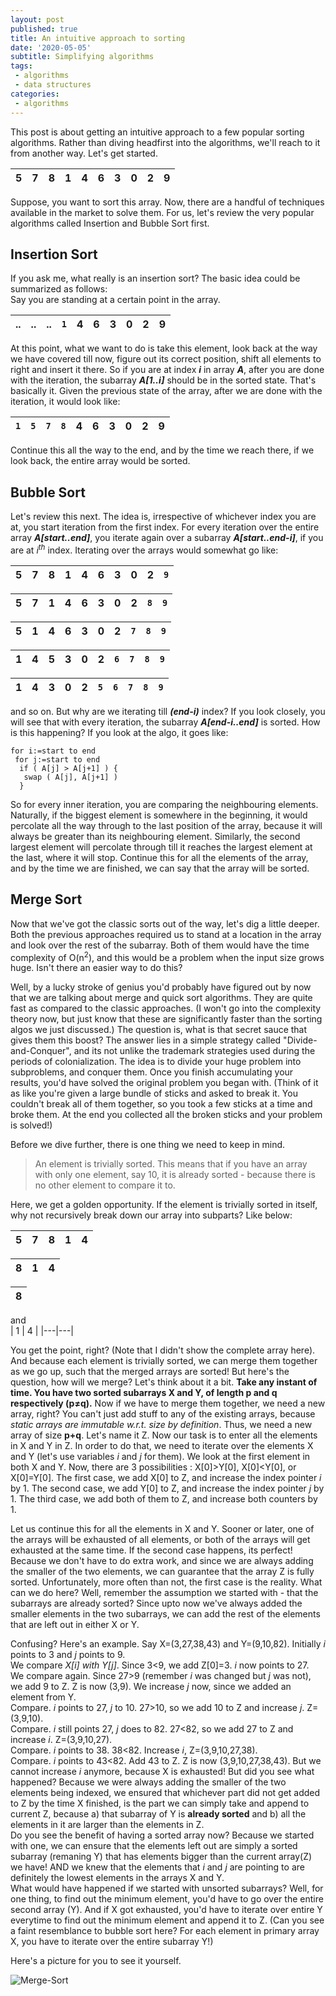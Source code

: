 ```yaml
---
layout: post
published: true
title: An intuitive approach to sorting
date: '2020-05-05'
subtitle: Simplifying algorithms
tags:
 - algorithms
 - data structures
categories:
 - algorithms
---
```


This post is about getting an intuitive approach to a few popular sorting algorithms. Rather than diving headfirst into the algorithms, we'll reach to it from another way. Let's get started.

| 5 | 7 | 8 | 1 | 4 | 6 | 3 | 0 | 2 | 9 |
|---|---|---|---|---|---|---|---|---|---|

Suppose, you want to sort this array. Now, there are a handful of techniques available in the market to solve them. For us, let's review the very popular algorithms called Insertion and Bubble Sort first.

## Insertion Sort
If you ask me, what really is an insertion sort? The basic idea could be summarized as follows:  
Say you are standing at a certain point in the array.


| .. | .. | .. | `1` | 4 | 6 | 3 | 0 | 2 | 9 |
|---|---|---|---|---|---|---|---|---|---|

At this point, what we want to do is take this element, look back at the way we have covered till now, figure out its correct position, shift all elements to right and insert it there. So if you are at index _**i**_ in array _**A**_, after you are done with the iteration, the subarray _**A[1..i]**_ should be in the sorted state. That's basically it. Given the previous state of the array, after we are done with the iteration, it would look like:

| `1` | `5` | `7` | `8` | 4 | 6 | 3 | 0 | 2 | 9 |
|---|---|---|---|---|---|---|---|---|---|

Continue this all the way to the end, and by the time we reach there, if we look back, the entire array would be sorted.

## Bubble Sort
Let's review this next.
The idea is, irrespective of whichever index you are at, you start iteration from the first index. For every iteration over the entire array _**A[start..end]**_, you iterate again over a subarray _**A[start..end-i]**_, if you are at _i<sup>th</sup>_ index. 
Iterating over the arrays would somewhat go like:  

|5 |7 |8 |1 |4 |6 |3 |0 |2 |`9` |
|---|---|---|---|---|---|---|---|---|---|

|5 |7 |1 |4 |6 |3 |0 |2 |`8` |`9`|
|---|---|---|---|---|---|---|---|---|---|

|5 |1 |4 |6 |3 |0 |2 |`7` |`8` |`9` |
|---|---|---|---|---|---|---|---|---|---|

|1 |4 |5 |3 |0 |2 |`6` |`7` |`8` |`9` |
|---|---|---|---|---|---|---|---|---|---|

|1 |4 |3 |0 |2 |`5` |`6` |`7` |`8` |`9` |
|---|---|---|---|---|---|---|---|---|---|

and so on. But why are we iterating till _**(end-i)**_ index? If you look closely, you will see that with every iteration, the subarray _**A[end-i..end]**_ is sorted. How is this happening? If you look at the algo, it goes like:

```
for i:=start to end
 for j:=start to end
  if ( A[j] > A[j+1] ) {
   swap ( A[j], A[j+1] )
  }
```
So for every inner iteration, you are comparing the neighbouring elements. Naturally, if the biggest element is somewhere in the beginning, it would percolate all the way through to the last position of the array, because it will always be greater than its neighbouring element. Similarly, the second largest element will percolate through till it reaches the largest element at the last, where it will stop. Continue this for all the elements of the array, and by the time we are finished, we can say that the array will be sorted.


## Merge Sort
Now that we've got the classic sorts out of the way, let's dig a little deeper. Both the previous approaches required us to stand at a location in the array and look over the rest of the subarray. Both of them would have the time complexity of O(n<sup>2</sup>), and this would be a problem when the input size grows huge. Isn't there an easier way to do this?

Well, by a lucky stroke of genius you'd probably have figured out by now that we are talking about merge and quick sort algorithms. They are quite fast as compared to the classic approaches. (I won't go into the complexity theory now, but just know that these are significantly faster than the sorting algos we just discussed.) The question is, what is that secret sauce that gives them this boost?
The answer lies in a simple strategy called "Divide-and-Conquer", and its not unlike the trademark strategies used during the periods of colonialization. The idea is to divide your huge problem into subproblems, and conquer them. Once you finish accumulating your results, you'd have solved the original problem you began with. (Think of it as like you're given a large bundle of sticks and asked to break it. You couldn't break all of them together, so you took a few sticks at a time and broke them. At the end you collected all the broken sticks and your problem is solved!)

Before we dive further, there is one thing we need to keep in mind.
> An element is trivially sorted. This means that if you have an array with only one element, say 10, it is already sorted - because there is no other element to compare it to.

Here, we get a golden opportunity. If the element is trivially sorted in itself, why not recursively break down our array into subparts? Like below:

| 5 | 7 | 8 | 1 | 4 |                 
|---|---|---|---|---|                 

| 8 | 1 | 4 |
|---|---|---|

| 8 |       
|---|  
and     
| 1 | 4 |
|---|---|

You get the point, right? (Note that I didn't show the complete array here).
And because each element is trivially sorted, we can merge them together as we go up, such that the merged arrays are sorted!
But here's the question, how will we merge? Let's think about it a bit.
**Take any instant of time. You have two sorted subarrays X and Y, of length p and q respectively (p≠q).**
Now if we have to merge them together, we need a new array, right? You can't just add stuff to any of the existing arrays, because _static arrays are immutable w.r.t. size by definition_.
Thus, we need a new array of size **p+q**. Let's name it Z. Now our task is to enter all the elements in X and Y in Z. In order to do that, we need to iterate over the elements X and Y (let's use variables _i_ and _j_ for them).
We look at the first element in both X and Y. Now, there are 3 possibilities : X[0]>Y[0], X[0]<Y[0], or X[0]=Y[0].
The first case, we add X[0] to Z, and increase the index pointer _i_ by 1.
The second case, we add Y[0] to Z, and increase the index pointer _j_ by 1.
The third case, we add both of them to Z, and increase both counters by 1.

Let us continue this for all the elements in X and Y. Sooner or later, one of the arrays will be exhausted of all elements, or both of the arrays will get exhausted at the same time.
If the second case happens, its perfect! Because we don't have to do extra work, and since we are always adding the smaller of the two elements, we can guarantee that the array Z is fully sorted.
Unfortunately, more often than not, the first case is the reality. What can we do here? Well, remember the assumption we started with - that the subarrays are already sorted? Since upto now we've always added the smaller elements in the two subarrays, we can add the rest of the elements that are left out in either X or Y.

Confusing? Here's an example. Say X=(3,27,38,43) and Y=(9,10,82). Initially _i_ points to 3 and _j_ points to 9.  
We compare _X[i] with Y[j]_. Since 3<9, we add Z[0]=3. _i_ now points to 27.  
We compare again. Since 27>9 (remember _i_ was changed but _j_ was not), we add 9 to Z. Z is now (3,9). We increase _j_ now, since we added an element from Y.  
Compare. _i_ points to 27, _j_ to 10. 27>10, so we add 10 to Z and increase _j_. Z=(3,9,10).  
Compare. _i_ still points 27, _j_ does to 82. 27<82, so we add 27 to Z and increase _i_. Z=(3,9,10,27).  
Compare. _i_ points to 38. 38<82. Increase _i_, Z=(3,9,10,27,38).  
Compare. _i_ points to 43<82. Add 43 to Z. Z is now (3,9,10,27,38,43). But we cannot increase _i_ anymore, because X is exhausted!
But did you see what happened? Because we were always adding the smaller of the two elements being indexed, we ensured that whichever part did not get added to Z by the time X finished, is the part we can simply take and append to current Z, because a) that subarray of Y is **already sorted** and b) all the elements in it are larger than the elements in Z.  
Do you see the benefit of having a sorted array now? Because we started with one, we can ensure that the elements left out are simply a sorted subarray (remaning Y) that has elements bigger than the current array(Z) we have! AND we knew that the elements that _i_ and _j_ are pointing to are definitely the lowest elements in the arrays X and Y.  
What would have happened if we started with unsorted subarrays? Well, for one thing, to find out the minimum element, you'd have to go over the entire second array (Y). And if X got exhausted, you'd have to iterate over entire Y everytime to find out the minimum element and append it to Z. (Can you see a faint resemblance to bubble sort here? For each element in primary array X, you have to iterate over the entire subarray Y!) 

Here's a picture for you to see it yourself.  

![Merge-Sort](https://upload.wikimedia.org/wikipedia/commons/thumb/e/e6/Merge_sort_algorithm_diagram.svg/660px-Merge_sort_algorithm_diagram.svg.png)
